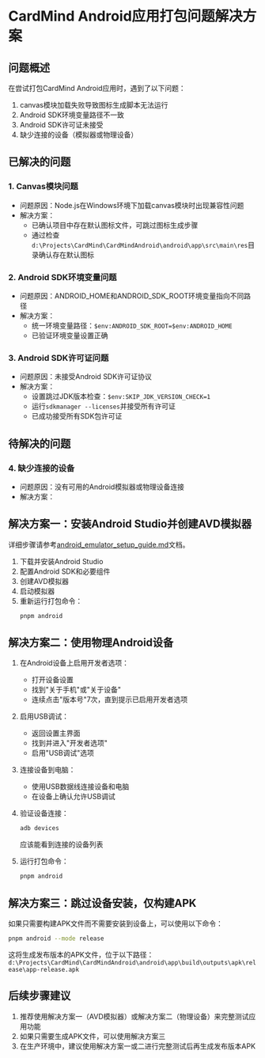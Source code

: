 # CardMind Android应用打包问题解决方案

## 问题概述

在尝试打包CardMind Android应用时，遇到了以下问题：
1. canvas模块加载失败导致图标生成脚本无法运行
2. Android SDK环境变量路径不一致
3. Android SDK许可证未接受
4. 缺少连接的设备（模拟器或物理设备）

## 已解决的问题

### 1. Canvas模块问题
- 问题原因：Node.js在Windows环境下加载canvas模块时出现兼容性问题
- 解决方案：
  - 已确认项目中存在默认图标文件，可跳过图标生成步骤
  - 通过检查`d:\Projects\CardMind\CardMindAndroid\android\app\src\main\res`目录确认存在默认图标

### 2. Android SDK环境变量问题
- 问题原因：ANDROID_HOME和ANDROID_SDK_ROOT环境变量指向不同路径
- 解决方案：
  - 统一环境变量路径：`$env:ANDROID_SDK_ROOT=$env:ANDROID_HOME`
  - 已验证环境变量设置正确

### 3. Android SDK许可证问题
- 问题原因：未接受Android SDK许可证协议
- 解决方案：
  - 设置跳过JDK版本检查：`$env:SKIP_JDK_VERSION_CHECK=1`
  - 运行`sdkmanager --licenses`并接受所有许可证
  - 已成功接受所有SDK包许可证

## 待解决的问题

### 4. 缺少连接的设备
- 问题原因：没有可用的Android模拟器或物理设备连接
- 解决方案：

## 解决方案一：安装Android Studio并创建AVD模拟器

详细步骤请参考[android_emulator_setup_guide.md](android_emulator_setup_guide.md)文档。

1. 下载并安装Android Studio
2. 配置Android SDK和必要组件
3. 创建AVD模拟器
4. 启动模拟器
5. 重新运行打包命令：
   ```bash
   pnpm android
   ```

## 解决方案二：使用物理Android设备

1. 在Android设备上启用开发者选项：
   - 打开设备设置
   - 找到"关于手机"或"关于设备"
   - 连续点击"版本号"7次，直到提示已启用开发者选项

2. 启用USB调试：
   - 返回设置主界面
   - 找到并进入"开发者选项"
   - 启用"USB调试"选项

3. 连接设备到电脑：
   - 使用USB数据线连接设备和电脑
   - 在设备上确认允许USB调试

4. 验证设备连接：
   ```bash
   adb devices
   ```
   应该能看到连接的设备列表

5. 运行打包命令：
   ```bash
   pnpm android
   ```

## 解决方案三：跳过设备安装，仅构建APK

如果只需要构建APK文件而不需要安装到设备上，可以使用以下命令：

```bash
pnpm android --mode release
```

这将生成发布版本的APK文件，位于以下路径：
`d:\Projects\CardMind\CardMindAndroid\android\app\build\outputs\apk\release\app-release.apk`

## 后续步骤建议

1. 推荐使用解决方案一（AVD模拟器）或解决方案二（物理设备）来完整测试应用功能
2. 如果只需要生成APK文件，可以使用解决方案三
3. 在生产环境中，建议使用解决方案一或二进行完整测试后再生成发布版本APK